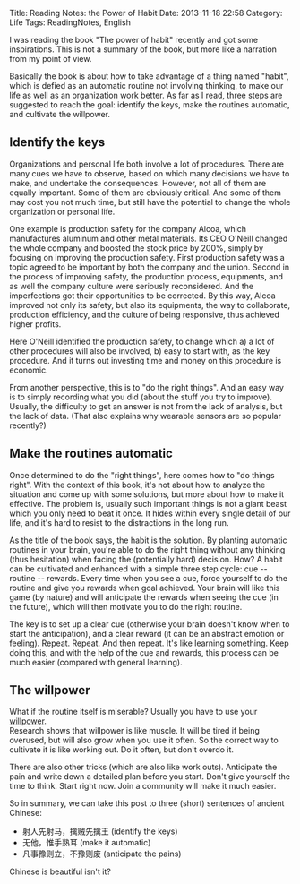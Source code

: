 Title: Reading Notes: the Power of Habit
Date: 2013-11-18 22:58
Category: Life
Tags: ReadingNotes, English

I was reading the book "The power of habit" recently and got some inspirations.
This is not a summary of the book, but more like a narration from my point of view.

Basically the book is about how to take advantage of a thing named "habit", which is defied as an automatic routine not involving thinking, to make our life as well as an organization work better.
As far as I read, three steps are suggested to reach the goal: identify the keys, make the routines automatic, and cultivate the willpower.

## Identify the keys

Organizations and personal life both involve a lot of procedures. 
There are many cues we have to observe, based on which many decisions we have to make, and undertake the consequences.
However, not all of them are equally important.
Some of them are obviously critical.
And some of them may cost you not much time, but still have the potential to change the whole organization or personal life.

One example is production safety for the company Alcoa, which manufactures aluminum and other metal materials.
Its CEO O'Neill changed the whole company and boosted the stock price by 200%, simply by focusing on improving the production safety.
First production safety was a topic agreed to be important by both the company and the union.
Second in the process of improving safety, the production process, equipments, and as well the company culture were seriously reconsidered. 
And the imperfections got their opportunities to be corrected. 
By this way, Alcoa improved not only its safety, but also its equipments, the way to collaborate, production efficiency, and the culture of being responsive, thus achieved higher profits.

Here O'Neill identified the production safety, to change which a) a lot of other procedures will also be involved, b) easy to start with, as the key procedure.
And it turns out investing time and money on this procedure is economic.

From another perspective, this is to "do the right things".
And an easy way is to simply recording what you did (about the stuff you try to improve).
Usually, the difficulty to get an answer is not from the lack of analysis, but the lack of data.
(That also explains why wearable sensors are so popular recently?)

## Make the routines automatic

Once determined to do the "right things", here comes how to "do things right".
With the context of this book, it's not about how to analyze the situation and come up with some solutions, but more about how to make it effective.
The problem is, usually such important things is not a giant beast which you only need to beat it once.
It hides within every single detail of our life, and it's hard to resist to the distractions in the long run.

As the title of the book says, the habit is the solution.
By planting automatic routines in your brain, you're able to do the right thing without any thinking (thus hesitation) when facing the (potentially hard) decision.
How?
A habit can be cultivated and enhanced with a simple three step cycle: cue -- routine -- rewards. 
Every time when you see a cue, force yourself to do the routine and give you rewards when goal achieved.
Your brain will like this game (by nature) and will anticipate the rewards when seeing the cue (in the future), which will then motivate you to do the right routine.

The key is to set up a clear cue (otherwise your brain doesn't know when to start the anticipation), and a clear reward (it can be an abstract emotion or feeling).
Repeat. Repeat. And then repeat.
It's like learning something.
Keep doing this, and with the help of the cue and rewards, this process can be much easier (compared with general learning).

## The willpower

What if the routine itself is miserable?
Usually you have to use your [willpower](https://yage.ai/reading-notes-the-willpower-instinct.html).  
Research shows that willpower is like muscle.
It will be tired if being overused, but will also grow when you use it often.
So the correct way to cultivate it is like working out.
Do it often, but don't overdo it.

There are also other tricks (which are also like work outs).
Anticipate the pain and write down a detailed plan before you start.
Don't give yourself the time to think. Start right now.
Join a community will make it much easier.

So in summary, we can take this post to three (short) sentences of ancient Chinese:

* 射人先射马，擒贼先擒王 (identify the keys)
* 无他，惟手熟耳 (make it automatic)
* 凡事豫则立，不豫则废 (anticipate the pains)

Chinese is beautiful isn't it?